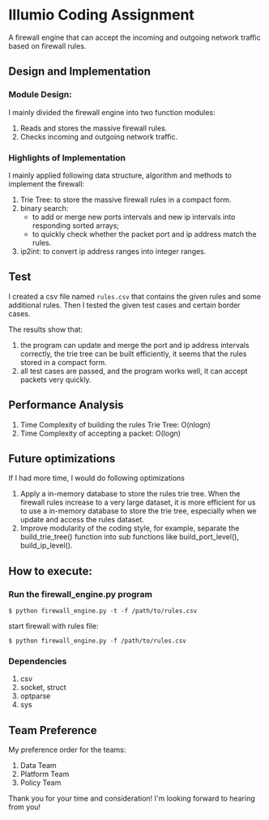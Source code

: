 # Illumio Coding Assignment

A firewall engine that can accept the incoming and outgoing network traffic based on firewall rules.

## Design and Implementation
### Module Design:
I mainly divided the firewall engine into two function modules:
1. Reads and stores the massive firewall rules.
2. Checks incoming and outgoing network traffic.

### Highlights of Implementation
I mainly applied following data structure, algorithm and methods to implement the firewall:
1. Trie Tree: to store the massive firewall rules in a compact form.
2. binary search:
    * to add or merge new ports intervals and new ip intervals into responding sorted arrays;
    * to quickly check whether the packet port and ip address match the rules.
3. ip2int: to convert ip address ranges into integer ranges.

## Test
I created a csv file named `rules.csv` that contains the given rules and some additional rules. Then I tested
the given test cases and certain border cases.

The results show that:
1) the program can update and merge the port and ip address intervals correctly, the trie tree can be built efficiently, it seems that the rules stored in a compact form.
2) all test cases are passed, and the program works well, it can accept packets very quickly.

## Performance Analysis
1. Time Complexity of building the rules Trie Tree: O(nlogn)
2. Time Complexity of accepting a packet: O(logn)

## Future optimizations
If I had more time, I would do following optimizations
1. Apply a in-memory database to store the rules trie tree. When the firewall rules increase to a very large dataset, it is more efficient for us to use a in-memory database to store the trie tree, especially when we update and access the rules dataset.
2. Improve modularity of the coding style, for example, separate the build_trie_tree() function into sub functions like build_port_level(), build_ip_level().

## How to execute:
### Run the firewall_engine.py program
```
$ python firewall_engine.py -t -f /path/to/rules.csv
```

start firewall with rules file:
```
$ python firewall_engine.py -f /path/to/rules.csv
```

### Dependencies
1. csv
2. socket, struct
3. optparse
4. sys

## Team Preference
My preference order for the teams:
1. Data Team
2. Platform Team
3. Policy Team


Thank you for your time and consideration! I'm looking forward to hearing from you!
